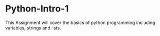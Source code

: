 # Python-Intro-1
This Assignment will cover the basics of python programming including variables, strings and lists.
